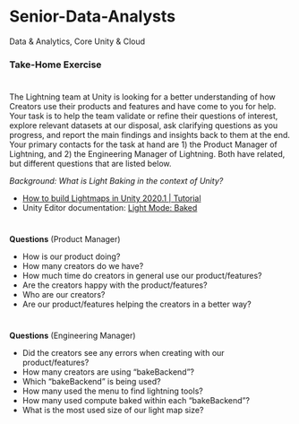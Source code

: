 # Senior-Data-Analysts
Data & Analytics, Core Unity & Cloud


### Take-Home Exercise
#
The Lightning team at Unity is looking for a better understanding of how Creators use their products and features and have come to you for help. Your task is to help the team validate or refine their questions of interest, explore relevant datasets at our disposal, ask clarifying questions as you progress, and report the main findings and insights back to them at the end. Your primary contacts for the task at hand are 1) the Product Manager of Lightning, and 2) the Engineering Manager of Lightning. Both have related, but different questions that are listed below.

_Background:_
_What is Light Baking in the context of Unity?_

- [How to build Lightmaps in Unity 2020.1 | Tutorial](https://www.youtube.com/watch?v=KJ4fl-KBDR8)
- Unity Editor documentation: [Light Mode: Baked](https://docs.unity3d.com/Manual/LightMode-Baked.html)
#

**Questions** (Product Manager)

- How is our product doing?
- How many creators do we have?
- How much time do creators in general use our product/features?
- Are the creators happy with the product/features?
- Who are our creators?
- Are our product/features helping the creators in a better way?
#

**Questions** (Engineering Manager)

- Did the creators see any errors when creating with our product/features?
- How many creators are using “bakeBackend”?
- Which “bakeBackend” is being used?
- How many used the menu to find lightning tools?
- How many used compute baked within each “bakeBackend”?
- What is the most used size of our light map size?
#
